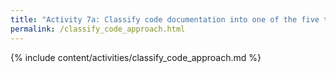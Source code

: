 ```yaml
---
title: "Activity 7a: Classify code documentation into one of the five types"
permalink: /classify_code_approach.html
---
```


{% include content/activities/classify_code_approach.md %}
